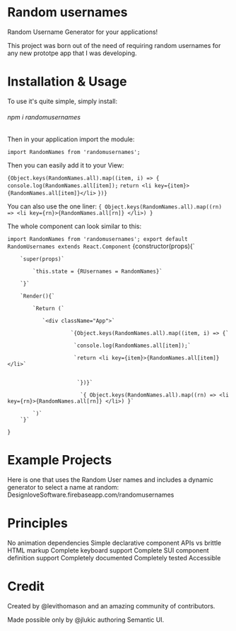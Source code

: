 # Random usernames


Random Username Generator for your applications!


This project was born out of the need of requiring random usernames for any new prototpe app that I was developing. 

# Installation & Usage

To use it's quite simple, simply install:
###### npm i randomusernames

Then in your application import the module:


`import RandomNames from 'randomusernames';`

Then you can easily add it to your View:

`{Object.keys(RandomNames.all).map((item, i) => {`
             `console.log(RandomNames.all[item]);`
           `return <li key={item}>{RandomNames.all[item]}</li>`
 `})}`
 
 You can also use the one liner:
 `{ Object.keys(RandomNames.all).map((rn) => <li key={rn}>{RandomNames.all[rn]} </li>) }`
        
The whole component can look similar to this:

`import RandomNames from 'randomusernames';
export default RandomUsernames extends React.Component`
{constructor(props){`

        `super(props)`
        
            `this.state = {RUsernames = RandomNames}`
            
        `}`
        
        `Render(){`
        
            `Return (`
            
               `<div className="App">`
               
                        `{Object.keys(RandomNames.all).map((item, i) => {`
                        
                         `console.log(RandomNames.all[item]);`
                         
                         `return <li key={item}>{RandomNames.all[item]}</li>`
                         
    
                          `})}`
 
                           `{ Object.keys(RandomNames.all).map((rn) => <li key={rn}>{RandomNames.all[rn]} </li>) }`
                           
            `)`
        `}`
`}`






# Example Projects
Here is one that uses the Random User names and includes a dynamic generator to select a name at random:
DesignloveSoftware.firebaseapp.com/randomusernames

# Principles
No animation dependencies
Simple declarative component APIs vs brittle HTML markup
Complete keyboard support
Complete SUI component definition support
Completely documented
Completely tested
Accessible

# Credit
Created by @levithomason and an amazing community of contributors.

Made possible only by @jlukic authoring Semantic UI.
